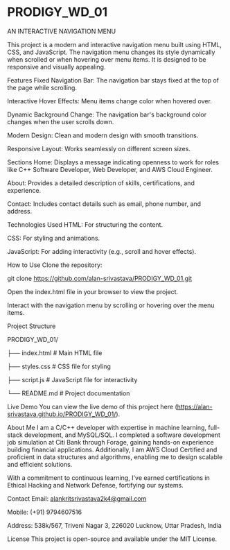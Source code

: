# PRODIGY_WD_01
AN INTERACTIVE NAVIGATION MENU

This project is a modern and interactive navigation menu built using HTML, CSS, and JavaScript. The navigation menu changes its style dynamically when scrolled or when hovering over menu items. It is designed to be responsive and visually appealing.

Features
Fixed Navigation Bar: The navigation bar stays fixed at the top of the page while scrolling.

Interactive Hover Effects: Menu items change color when hovered over.

Dynamic Background Change: The navigation bar's background color changes when the user scrolls down.

Modern Design: Clean and modern design with smooth transitions.

Responsive Layout: Works seamlessly on different screen sizes.

Sections
Home: Displays a message indicating openness to work for roles like C++ Software Developer, Web Developer, and AWS Cloud Engineer.

About: Provides a detailed description of skills, certifications, and experience.

Contact: Includes contact details such as email, phone number, and address.

Technologies Used
HTML: For structuring the content.

CSS: For styling and animations.

JavaScript: For adding interactivity (e.g., scroll and hover effects).

How to Use
Clone the repository:

git clone https://github.com/alan-srivastava/PRODIGY_WD_01.git

Open the index.html file in your browser to view the project.

Interact with the navigation menu by scrolling or hovering over the menu items.

Project Structure

PRODIGY_WD_01/

├── index.html          # Main HTML file

├── styles.css          # CSS file for styling

├── script.js           # JavaScript file for interactivity

└── README.md           # Project documentation

Live Demo
You can view the live demo of this project here (https://alan-srivastava.github.io/PRODIGY_WD_01/).

About Me
I am a C/C++ developer with expertise in machine learning, full-stack development, and MySQL/SQL. I completed a software development job simulation at Citi Bank through Forage, gaining hands-on experience building financial applications. Additionally, I am AWS Cloud Certified and proficient in data structures and algorithms, enabling me to design scalable and efficient solutions.

With a commitment to continuous learning, I've earned certifications in Ethical Hacking and Network Defense, fortifying our systems.

Contact
Email: alankritsrivastava2k4@gmail.com

Mobile: (+91) 9794607516

Address: 538k/567, Triveni Nagar 3, 226020 Lucknow, Uttar Pradesh, India

License
This project is open-source and available under the MIT License.

